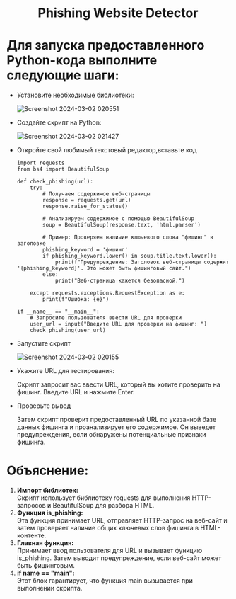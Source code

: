 <h1 style="text-align: center">Phishing Website Detector</h1>


# Для запуска предоставленного Python-кода выполните следующие шаги:
<ul>

<li>Установите необходимые библиотеки:</li>

![Screenshot 2024-03-02 020551](https://github.com/Hasul79/Phishing-Website-Detector/assets/95657084/47b17144-83f9-4c85-ad87-6028934cad81)

<li>Создайте скрипт на Python:</li>

![Screenshot 2024-03-02 021427](https://github.com/Hasul79/Phishing-Website-Detector/assets/95657084/5c54227d-4c2c-42f6-88be-d1108db349f5)


<li>Откройте свой любимый текстовый редактор,вставьте код</li>

```
import requests
from bs4 import BeautifulSoup

def check_phishing(url):
    try:
        # Получаем содержимое веб-страницы
        response = requests.get(url)
        response.raise_for_status()

        # Анализируем содержимое с помощью BeautifulSoup
        soup = BeautifulSoup(response.text, 'html.parser')

        # Пример: Проверяем наличие ключевого слова "фишинг" в заголовке
        phishing_keyword = 'фишинг'
        if phishing_keyword.lower() in soup.title.text.lower():
            print(f"Предупреждение: Заголовок веб-страницы содержит '{phishing_keyword}'. Это может быть фишинговый сайт.")
        else:
            print("Веб-страница кажется безопасной.")

    except requests.exceptions.RequestException as e:
        print(f"Ошибка: {e}")

if __name__ == "__main__":
    # Запросите пользователя ввести URL для проверки
    user_url = input("Введите URL для проверки на фишинг: ")
    check_phishing(user_url)
```

<li>Запустите скрипт</li>

![Screenshot 2024-03-02 020155](https://github.com/Hasul79/Phishing-Website-Detector/assets/95657084/c54ed702-a5b5-4fbd-82b9-ba4fc7654129)


<li>Укажите URL для тестирования:</li>
<p>Скрипт запросит вас ввести URL, который вы хотите проверить на фишинг. Введите URL и нажмите Enter.</p>

<li>Проверьте вывод</li>
<p>Затем скрипт проверит предоставленный URL по указанной базе данных фишинга и проанализирует его содержимое. Он выведет предупреждения, если обнаружены потенциальные признаки фишинга.</p>
</ul>


# Объяснение:

<ol>

<li>
    <b>Импорт библиотек:</b> <br />
Скрипт использует библиотеку requests для выполнения HTTP-запросов и BeautifulSoup для разбора HTML.</li>
<li>
    <b>Функция is_phishing:</b> <br />
Эта функция принимает URL, отправляет HTTP-запрос на веб-сайт и затем проверяет наличие общих ключевых слов фишинга в HTML-контенте.</li>
  <li>  <b>Главная функция: </b> <br />
Принимает ввод пользователя для URL и вызывает функцию is_phishing. Затем выводит предупреждение, если веб-сайт может быть фишинговым.</li>

<li>
    <b>if name == "main":</b> <br />
Этот блок гарантирует, что функция main вызывается при выполнении скрипта.</li>
